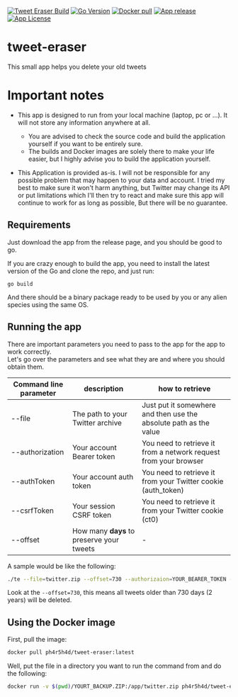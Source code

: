 [![Tweet Eraser Build](https://github.com/ph4r5h4d/tweet-eraser/actions/workflows/cd.yaml/badge.svg)](https://github.com/ph4r5h4d/tweet-eraser/actions/workflows/cd.yaml)
[![Go Version](https://img.shields.io/github/go-mod/go-version/ph4r5h4d/tweet-eraser)](https://github.com/ph4r5h4d/tweet-eraser)
[![Docker pull](https://img.shields.io/docker/pulls/ph4r5h4d/tweet-eraser)](https://hub.docker.com/r/ph4r5h4d/tweet-eraser)
[![App release](https://img.shields.io/github/v/release/Ph4r5h4d/tweet-eraser)](https://github.com/ph4r5h4d/tweet-eraser/releases)
[![App License](https://img.shields.io/github/license/ph4r5h4d/tweet-eraser)](https://github.com/ph4r5h4d/tweet-eraser/blob/main/LICENSE)
# tweet-eraser
This small app helps you delete your old tweets

# Important notes
- This app is designed to run from your local machine (laptop, pc or ...). It will not store any information anywhere at all.
  - You are advised to check the source code and build the application yourself if you want to be entirely sure.
  - The builds and Docker images are solely there to make your life easier, but I highly advise you to build the application yourself.

- This Application is provided as-is. I will not be responsible for any possible problem that may happen to your data and account.
  I tried my best to make sure it won't harm anything, but Twitter may change its API or put limitations which
  I'll then try to react and make sure this app will continue to work for as long as possible, But there will be no guarantee.


## Requirements
Just download the app from the release page, and you should be good to go.

If you are crazy enough to build the app, you need to install the latest version of the Go and clone the repo, and just run:
```
go build
``` 
And there should be a binary package ready to be used by you or any alien species using the same OS.

## Running the app
There are important parameters you need to pass to the app for the app to work correctly.  
Let's go over the parameters and see what they are and where you should obtain them.

| Command line parameter | description | how to retrieve |
|------------------------|-------------|-----------------|
|--file|The path to your Twitter archive|Just put it somewhere and then use the absolute path as the value|
|--authorization|Your account Bearer token|You need to retrieve it from a network request from your browser|
|--authToken|Your account auth token|You need to retrieve it from your Twitter cookie (auth_token)|
|--csrfToken|Your session CSRF token|You need to retrieve it from your Twitter cookie (ct0)|
|--offset|How many **days** to preserve your tweets|-|

A sample would be like the following:
```bash
./te --file=twitter.zip --offset=730 --authorizaion=YOUR_BEARER_TOKEN --authToken=YOUR_COOKIE_AUTH_TOKEN --csrfToken=YOUR_COOKIE_CSRF_TOKEN
```

Look at the `--offset=730`, this means all tweets older than 730 days (2 years) will be deleted.

## Using the Docker image
First, pull the image:
```bash
docker pull ph4r5h4d/tweet-eraser:latest
```
Well, put the file in a directory you want to run the command from and do the following:
```bash
docker run -v $(pwd)/YOURT_BACKUP.ZIP:/app/twitter.zip ph4r5h4d/tweet-eraser:latest --file=twitter.zip --offset=730 --authorizaion=YOUR_BEARER_TOKEN --authToken=YOUR_COOKIE_AUTH_TOKEN --csrfToken=YOUR_COOKIE_CSRF_TOKEN
```